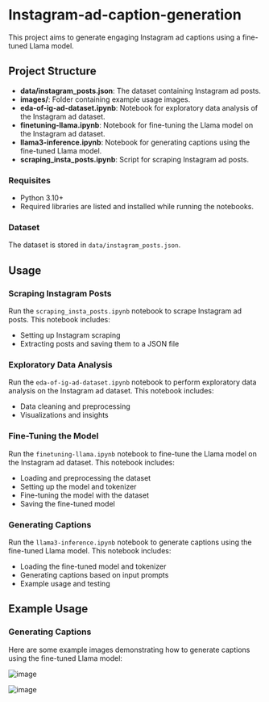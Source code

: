 # Instagram-ad-caption-generation

This project aims to generate engaging Instagram ad captions using a fine-tuned Llama model.

## Project Structure

- **data/instagram_posts.json**: The dataset containing Instagram ad posts.
- **images/**: Folder containing example usage images.
- **eda-of-ig-ad-dataset.ipynb**: Notebook for exploratory data analysis of the Instagram ad dataset.
- **finetuning-llama.ipynb**: Notebook for fine-tuning the Llama model on the Instagram ad dataset.
- **llama3-inference.ipynb**: Notebook for generating captions using the fine-tuned Llama model.
- **scraping_insta_posts.ipynb**: Script for scraping Instagram ad posts.

### Requisites

- Python 3.10+
- Required libraries are listed and installed while running the notebooks.

### Dataset

The dataset is stored in `data/instagram_posts.json`.

## Usage

### Scraping Instagram Posts

Run the `scraping_insta_posts.ipynb` notebook to scrape Instagram ad posts. This notebook includes:
- Setting up Instagram scraping
- Extracting posts and saving them to a JSON file

### Exploratory Data Analysis

Run the `eda-of-ig-ad-dataset.ipynb` notebook to perform exploratory data analysis on the Instagram ad dataset. This notebook includes:
- Data cleaning and preprocessing
- Visualizations and insights

### Fine-Tuning the Model

Run the `finetuning-llama.ipynb` notebook to fine-tune the Llama model on the Instagram ad dataset. This notebook includes:
- Loading and preprocessing the dataset
- Setting up the model and tokenizer
- Fine-tuning the model with the dataset
- Saving the fine-tuned model

### Generating Captions

Run the `llama3-inference.ipynb` notebook to generate captions using the fine-tuned Llama model. This notebook includes:
- Loading the fine-tuned model and tokenizer
- Generating captions based on input prompts
- Example usage and testing


## Example Usage

### Generating Captions

Here are some example images demonstrating how to generate captions using the fine-tuned Llama model:


![image](https://github.com/geeeeenccc/Instagram-ad-caption-generation/assets/101811004/0030930e-94cb-4251-820d-575a20f42121)


![image](https://github.com/geeeeenccc/Instagram-ad-caption-generation/assets/101811004/6a35a7c3-32f3-4430-b687-868b1b3f06cf)


